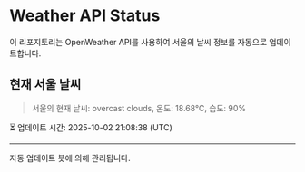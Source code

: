 
# Weather API Status

이 리포지토리는 OpenWeather API를 사용하여 서울의 날씨 정보를 자동으로 업데이트합니다.

## 현재 서울 날씨
> 서울의 현재 날씨: overcast clouds, 온도: 18.68°C, 습도: 90%

⏳ 업데이트 시간: 2025-10-02 21:08:38 (UTC)

---
자동 업데이트 봇에 의해 관리됩니다.
